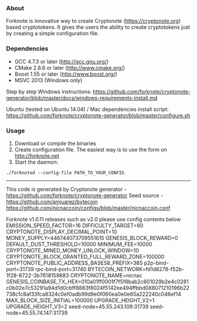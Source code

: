 ### About
Forknote is innovative way to create Cryptonote (https://cryptonote.org) based cryptotokens. It gives the users the ability to create cryptotokens just by creating a simple configuration file.

### Dependencies
* GCC 4.7.3 or later     (http://gcc.gnu.org/)
* CMake 2.8.6 or later   (http://www.cmake.org/)
* Boost 1.55 or later    (http://www.boost.org/)
* MSVC 2013 (Windows only)

Step by step Windows instructions:
https://github.com/forknote/cryptonote-generator/blob/master/docs/windows-requirements-install.md

Ubuntu (tested on Ubuntu 14.04) / Mac dependencies install script:
https://github.com/forknote/cryptonote-generator/blob/master/configure.sh


### Usage
1. Download or compile the binaries
2. Create configuration file. The easiest way is to use the form on http://forknote.net
3. Start the daemon:
```
./forknoted --config-file PATH_TO_YOUR_CONFIG
```

---
This code is generated by Cryptonote generator - https://github.com/forknote/cryptonote-generator
Seed source - https://github.com/amjuarez/bytecoin
https://github.com/nicnaccoin/configs/blob/master/nicnaccoin.conf

Forknote v1.0.11  releases such as v2.0 please use config contents below
EMISSION_SPEED_FACTOR=16
DIFFICULTY_TARGET=60
CRYPTONOTE_DISPLAY_DECIMAL_POINT=10
MONEY_SUPPLY=446744073709551615
GENESIS_BLOCK_REWARD=0
DEFAULT_DUST_THRESHOLD=10000
MINIMUM_FEE=10000
CRYPTONOTE_MINED_MONEY_UNLOCK_WINDOW=10
CRYPTONOTE_BLOCK_GRANTED_FULL_REWARD_ZONE=100000
CRYPTONOTE_PUBLIC_ADDRESS_BASE58_PREFIX=385
p2p-bind-port=31739
rpc-bind-port=31740
BYTECOIN_NETWORK=fd1d8278-f52b-1f28-8722-3b7618159883
CRYPTONOTE_NAME=nicnac
GENESIS_COINBASE_TX_HEX=010a01ff0001f7f5f8bab2c601029b2e4c0281c0b02e7c53291a94d1d0cbff8883f8024f5142ee494ffbbd088071210196b22738c1c8af33fca8324c0ef0adb99d9e0f060ea0e0e65a222240c046ef14
MAX_BLOCK_SIZE_INITIAL=100000
UPGRADE_HEIGHT_V2=1
UPGRADE_HEIGHT_V3=2
seed-node=45.55.243.109:31739
seed-node=45.55.74.147:31739
